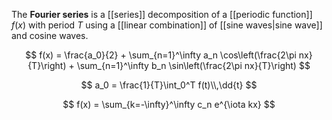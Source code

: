 The **Fourier series** is a [[series]] decomposition of a [[periodic function]] $f(x)$ with period $T$ using a [[linear combination]] of [[sine waves|sine wave]] and cosine waves.

$$
f(x) = \frac{a_0}{2} + \sum_{n=1}^\infty a_n \cos\left(\frac{2\pi nx}{T}\right) + \sum_{n=1}^\infty b_n \sin\left(\frac{2\pi nx}{T}\right)
$$

$$
a_0 = \frac{1}{T}\int_0^T f(t)\\,\dd{t}
$$

$$
f(x) = \sum_{k=-\infty}^\infty c_n e^{\iota kx}
$$